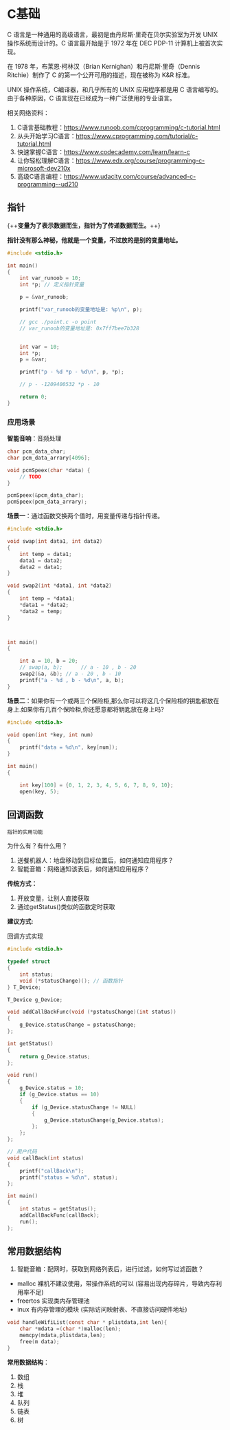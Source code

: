 # C基础

C 语言是一种通用的高级语言，最初是由丹尼斯·里奇在贝尔实验室为开发 UNIX 操作系统而设计的。C 语言最开始是于 1972 年在 DEC PDP-11 计算机上被首次实现。

在 1978 年，布莱恩·柯林汉（Brian Kernighan）和丹尼斯·里奇（Dennis Ritchie）制作了 C 的第一个公开可用的描述，现在被称为 K&R 标准。

UNIX 操作系统，C编译器，和几乎所有的 UNIX 应用程序都是用 C 语言编写的。由于各种原因，C 语言现在已经成为一种广泛使用的专业语言。

相关网络资料：

1. C语言基础教程：<https://www.runoob.com/cprogramming/c-tutorial.html>
2. 从头开始学习C语言：<https://www.cprogramming.com/tutorial/c-tutorial.html>
3. 快速掌握C语言：<https://www.codecademy.com/learn/learn-c>
4. 让你轻松理解C语言：<https://www.edx.org/course/programming-c-microsoft-dev210x>
5. 高级C语言编程：<https://www.udacity.com/course/advanced-c-programming--ud210>

## 指针

{++**变量为了表示数据而生，指针为了传递数据而生。**++}

**指针没有那么神秘，他就是一个变量，不过放的是别的变量地址。**

```c
#include <stdio.h>

int main()
{
    int var_runoob = 10;
    int *p; // 定义指针变量

    p = &var_runoob;

    printf("var_runoob的变量地址是: %p\n", p);

    // gcc ./point.c -o point
    // var_runoob的变量地址是: 0x7ff7bee7b328


    int var = 10;
    int *p;
    p = &var;

    printf("p - %d *p - %d\n", p, *p);

    // p - -1209400532 *p - 10

    return 0;
}
```

### 应用场景

**智能音响**：音频处理

```c
char pcm_data_char;
char pcm_data_arrary[4096];

void pcmSpeex(char *data) {
    // TODO
}

pcmSpeex(&pcm_data_char);
pcmSpeex(pcm_data_arrary);

```

**场景一**：通过函数交换两个值时，用变量传递与指针传递。

```c
#include <stdio.h>

void swap(int data1, int data2)
{
    int temp = data1;
    data1 = data2;
    data2 = data1;
}

void swap2(int *data1, int *data2)
{
    int temp = *data1;
    *data1 = *data2;
    *data2 = temp;
}



int main()
{

    int a = 10, b = 20;
    // swap(a, b);      // a - 10 , b - 20
    swap2(&a, &b); // a - 20 , b - 10
    printf("a - %d , b - %d\n", a, b);
}
```

**场景二**：如果你有一个或两三个保险柜,那么你可以将这几个保险柜的钥匙都放在身上.如果你有几百个保险柜,你还愿意都将钥匙放在身上吗?

```c
#include <stdio.h>

void open(int *key, int num)
{
    printf("data = %d\n", key[num]);
}

int main()
{

    int key[100] = {0, 1, 2, 3, 4, 5, 6, 7, 8, 9, 10};
    open(key, 5);

```

## 回调函数

`指针的实用功能`

为什么有？有什么用？

1. 送餐机器人：地盘移动到目标位置后，如何通知应用程序？
2. 智能音箱：网络通知该表后，如何通知应用程序？

**传统方式：**

1. 开放变量，让别人直接获取
2. 通过getStatus()类似的函数定时获取

**建议方式:**

回调方式实现

```c
#include <stdio.h>

typedef struct
{
    int status;
    void (*statusChange)(); // 函数指针
} T_Device;

T_Device g_Device;

void addCallBackFunc(void (*pstatusChange)(int status))
{
    g_Device.statusChange = pstatusChange;
};

int getStatus()
{
    return g_Device.status;
};

void run()
{
    g_Device.status = 10;
    if (g_Device.status == 10)
    {
        if (g_Device.statusChange != NULL)
        {
            g_Device.statusChange(g_Device.status);
        };
    };
};

// 用户代码
void callBack(int status)
{
    printf("callBack\n");
    printf("status = %d\n", status);
};

int main()
{
    int status = getStatus();
    addCallBackFunc(callBack);
    run();
};
```

## 常用数据结构

1. 智能音箱：配网时，获取到网络列表后，进行过滤，如何写过滤函数？

- malloc 裸机不建议使用，带操作系统的可以 (容易出现内存碎片，导致内存利用率不足)
- freertos 实现类内存管理池
- inux 有内存管理的模块 (实际访问映射表、不直接访问硬件地址)

```c
void handleWifiList(const char * plistdata,int len){
    char *mdata =(char *)malloc(len);
    memcpy(mdata,plistdata,len);
    free(m data);
}
```

**常用数据结构**：

1. 数组
2. 栈
3. 堆
4. 队列
5. 链表
6. 树
